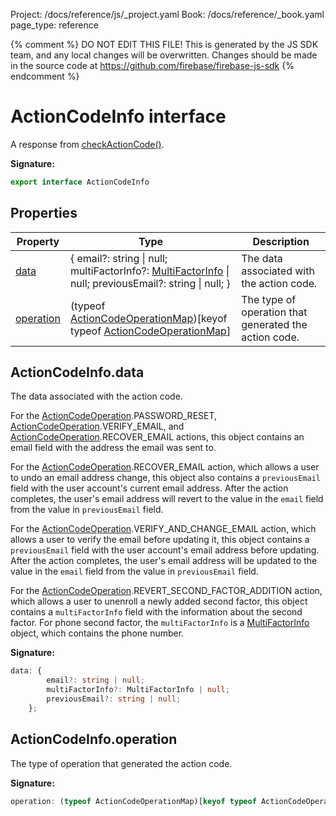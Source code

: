 Project: /docs/reference/js/_project.yaml
Book: /docs/reference/_book.yaml
page_type: reference

{% comment %}
DO NOT EDIT THIS FILE!
This is generated by the JS SDK team, and any local changes will be
overwritten. Changes should be made in the source code at
https://github.com/firebase/firebase-js-sdk
{% endcomment %}

# ActionCodeInfo interface
A response from [checkActionCode()](./auth.md#checkactioncode)<!-- -->.

<b>Signature:</b>

```typescript
export interface ActionCodeInfo 
```

## Properties

|  Property | Type | Description |
|  --- | --- | --- |
|  [data](./auth.actioncodeinfo.md#actioncodeinfodata) | { email?: string \| null; multiFactorInfo?: [MultiFactorInfo](./auth.multifactorinfo.md#multifactorinfo_interface) \| null; previousEmail?: string \| null; } | The data associated with the action code. |
|  [operation](./auth.actioncodeinfo.md#actioncodeinfooperation) | (typeof [ActionCodeOperationMap](./auth.md#actioncodeoperation)<!-- -->)\[keyof typeof [ActionCodeOperationMap](./auth.md#actioncodeoperation)<!-- -->\] | The type of operation that generated the action code. |

## ActionCodeInfo.data

The data associated with the action code.

For the [ActionCodeOperation](./auth.md#actioncodeoperation)<!-- -->.PASSWORD\_RESET, [ActionCodeOperation](./auth.md#actioncodeoperation)<!-- -->.VERIFY\_EMAIL, and [ActionCodeOperation](./auth.md#actioncodeoperation)<!-- -->.RECOVER\_EMAIL actions, this object contains an email field with the address the email was sent to.

For the [ActionCodeOperation](./auth.md#actioncodeoperation)<!-- -->.RECOVER\_EMAIL action, which allows a user to undo an email address change, this object also contains a `previousEmail` field with the user account's current email address. After the action completes, the user's email address will revert to the value in the `email` field from the value in `previousEmail` field.

For the [ActionCodeOperation](./auth.md#actioncodeoperation)<!-- -->.VERIFY\_AND\_CHANGE\_EMAIL action, which allows a user to verify the email before updating it, this object contains a `previousEmail` field with the user account's email address before updating. After the action completes, the user's email address will be updated to the value in the `email` field from the value in `previousEmail` field.

For the [ActionCodeOperation](./auth.md#actioncodeoperation)<!-- -->.REVERT\_SECOND\_FACTOR\_ADDITION action, which allows a user to unenroll a newly added second factor, this object contains a `multiFactorInfo` field with the information about the second factor. For phone second factor, the `multiFactorInfo` is a [MultiFactorInfo](./auth.multifactorinfo.md#multifactorinfo_interface) object, which contains the phone number.

<b>Signature:</b>

```typescript
data: {
        email?: string | null;
        multiFactorInfo?: MultiFactorInfo | null;
        previousEmail?: string | null;
    };
```

## ActionCodeInfo.operation

The type of operation that generated the action code.

<b>Signature:</b>

```typescript
operation: (typeof ActionCodeOperationMap)[keyof typeof ActionCodeOperationMap];
```
